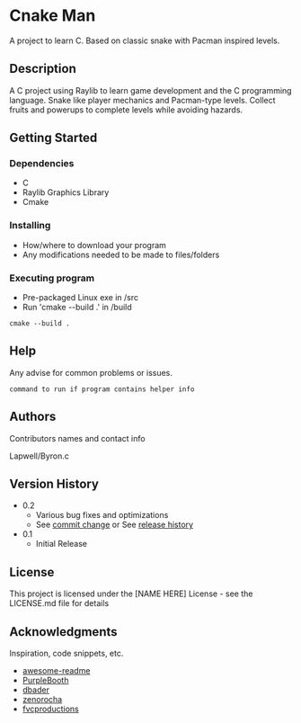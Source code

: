 # Cnake Man

A project to learn C. Based on classic snake with Pacman inspired levels.

## Description

A C project using Raylib to learn game development and the C programming language.
Snake like player mechanics and Pacman-type levels. Collect fruits and powerups to complete levels while avoiding hazards.

## Getting Started

### Dependencies

* C
* Raylib Graphics Library
* Cmake

### Installing

* How/where to download your program
* Any modifications needed to be made to files/folders

### Executing program

* Pre-packaged Linux exe in /src
* Run 'cmake --build .' in /build
```
cmake --build .
```

## Help

Any advise for common problems or issues.
```
command to run if program contains helper info
```

## Authors

Contributors names and contact info

Lapwell/Byron.c

## Version History

* 0.2
    * Various bug fixes and optimizations
    * See [commit change]() or See [release history]()
* 0.1
    * Initial Release

## License

This project is licensed under the [NAME HERE] License - see the LICENSE.md file for details

## Acknowledgments

Inspiration, code snippets, etc.
* [awesome-readme](https://github.com/matiassingers/awesome-readme)
* [PurpleBooth](https://gist.github.com/PurpleBooth/109311bb0361f32d87a2)
* [dbader](https://github.com/dbader/readme-template)
* [zenorocha](https://gist.github.com/zenorocha/4526327)
* [fvcproductions](https://gist.github.com/fvcproductions/1bfc2d4aecb01a834b46)
